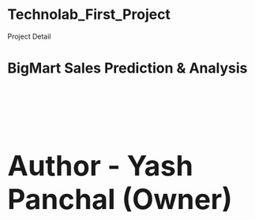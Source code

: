 # Technolab_First_Project
Project Detail
<b><h1>BigMart Sales Prediction & Analysis<h1></b>
<br>
Author - Yash Panchal (Owner)
